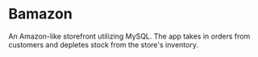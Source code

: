 # Bamazon
An Amazon-like storefront utilizing MySQL.  The app takes in orders from customers and depletes stock from the store's inventory.
